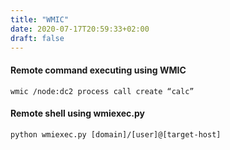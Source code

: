```yaml
---
title: "WMIC"
date: 2020-07-17T20:59:33+02:00
draft: false
---
```


#### Remote command executing using WMIC

```wmic /node:dc2 process call create “calc”```


#### Remote shell using wmiexec.py

```python wmiexec.py [domain]/[user]@[target-host]```


